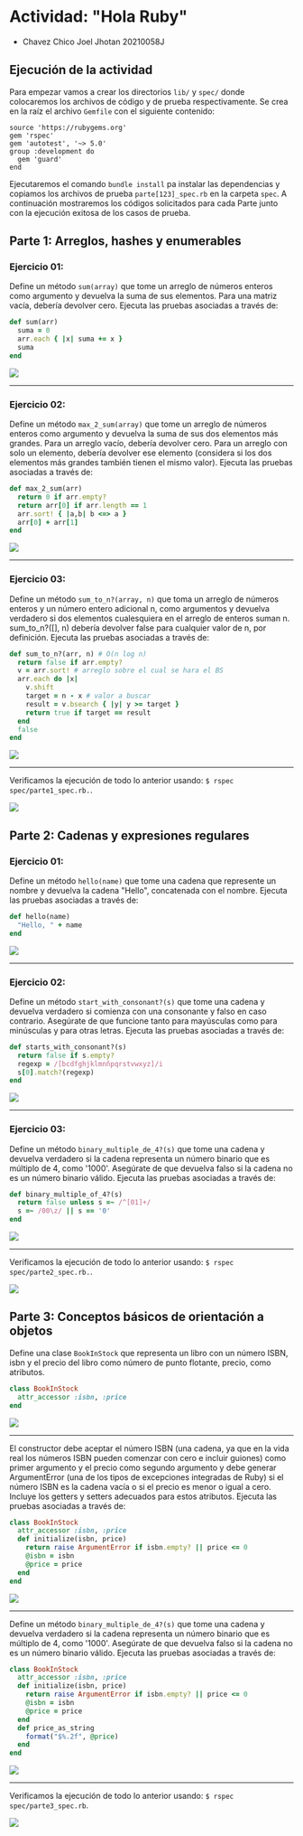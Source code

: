# Actividad: "Hola Ruby"
- Chavez Chico Joel Jhotan 20210058J
## Ejecución de la actividad
Para empezar vamos a crear los directorios `lib/` y `spec/` donde colocaremos los archivos de código y de prueba respectivamente. Se crea en la raíz el archivo `Gemfile` con el siguiente contenido:
```
source 'https://rubygems.org'
gem 'rspec'
gem 'autotest', '~> 5.0'
group :development do
  gem 'guard'
end
```
Ejecutaremos el comando `bundle install` pa instalar las dependencias y copiamos los archivos de prueba `parte[123]_spec.rb` en la carpeta `spec`. A continuación mostraremos los códigos solicitados para cada Parte junto con la ejecución exitosa de los casos de prueba.

## Parte 1: Arreglos, hashes y enumerables

### Ejercicio 01: 
Define un método `sum(array)` que tome un arreglo de números enteros como argumento y devuelva la suma de sus elementos. Para una matriz vacía, debería devolver cero. Ejecuta las pruebas asociadas a través de:

```rb
def sum(arr)
  suma = 0
  arr.each { |x| suma += x }
  suma
end
```
![](img/sum.png)

***
### Ejercicio 02: 
Define un método `max_2_sum(array)` que tome un arreglo de números enteros como argumento y devuelva la suma de sus dos elementos más grandes. Para un arreglo vacío, debería devolver cero. Para un arreglo con solo un elemento, debería devolver ese elemento (considera si los dos elementos más grandes también tienen el mismo valor). Ejecuta las pruebas asociadas a través de:

```rb
def max_2_sum(arr)
  return 0 if arr.empty?
  return arr[0] if arr.length == 1
  arr.sort! { |a,b| b <=> a }
  arr[0] + arr[1]
end
```
![](img/max_2.png)

***
### Ejercicio 03: 
Define un método `sum_to_n?(array, n)` que toma un arreglo de números enteros y un número entero adicional n, como argumentos y devuelva verdadero si dos elementos cualesquiera en el arreglo de enteros suman n. sum_to_n?([], n) debería devolver false para cualquier valor de n, por definición. Ejecuta las pruebas asociadas a través de:

```rb
def sum_to_n?(arr, n) # O(n log n)
  return false if arr.empty?
  v = arr.sort! # arreglo sobre el cual se hara el BS
  arr.each do |x|
    v.shift
    target = n - x # valor a buscar
    result = v.bsearch { |y| y >= target }
    return true if target == result
  end
  false
end
```
![](img/sum_ton.png)

***
Verificamos la ejecución de todo lo anterior usando: `$ rspec spec/parte1_spec.rb.`.

![](img/p1.png)

## Parte 2: Cadenas y expresiones regulares

### Ejercicio 01: 
Define un método `hello(name)` que tome una cadena que represente un nombre y devuelva la cadena "Hello", concatenada con el nombre. Ejecuta las pruebas asociadas a través de:

```rb
def hello(name)
  "Hello, " + name
end
```
![](img/hello.png)

***

### Ejercicio 02: 
Define un método `start_with_consonant?(s)` que tome una cadena y devuelva verdadero si comienza con una consonante y falso en caso contrario. Asegúrate de que funcione tanto para mayúsculas como para minúsculas y para otras letras. Ejecuta las pruebas asociadas a través de:

```rb
def starts_with_consonant?(s)
  return false if s.empty?
  regexp = /[bcdfghjklmnñpqrstvwxyz]/i
  s[0].match?(regexp)
end
```
![](img/star_with_cons.png)

***

### Ejercicio 03: 
Define un método `binary_multiple_de_4?(s)` que tome una cadena y devuelva verdadero si la cadena representa un número binario que es múltiplo de 4, como '1000'. Asegúrate de que devuelva falso si la cadena no es un número binario válido. Ejecuta las pruebas asociadas a través de:

```rb
def binary_multiple_of_4?(s)
  return false unless s =~ /^[01]+/
  s =~ /00\z/ || s == '0'
end
```
![](img/mul_4.png)

***

Verificamos la ejecución de todo lo anterior usando: `$ rspec spec/parte2_spec.rb.`.

![](img/p2.png)



## Parte 3: Conceptos básicos de orientación a objetos

Define una clase `BookInStock` que representa un libro con un número ISBN, isbn y el precio del libro como número de punto flotante, precio, como atributos.

```rb
class BookInStock
  attr_accessor :isbn, :price
end
```
![](img/get_set.png)

***

El constructor debe aceptar el número ISBN (una cadena, ya que en la vida real los números ISBN pueden comenzar con cero e incluir guiones) como primer argumento y el precio como segundo argumento y debe generar ArgumentError (una de los tipos de excepciones integradas de Ruby) si el número ISBN es la cadena vacía o si el precio es menor o igual a cero. Incluye los getters y setters adecuados para estos atributos. Ejecuta las pruebas asociadas a través de:

```rb
class BookInStock
  attr_accessor :isbn, :price
  def initialize(isbn, price)
    return raise ArgumentError if isbn.empty? || price <= 0
    @isbn = isbn
    @price = price
  end
end
```
![](img/constructor.png)

***

Define un método `binary_multiple_de_4?(s)` que tome una cadena y devuelva verdadero si la cadena representa un número binario que es múltiplo de 4, como '1000'. Asegúrate de que devuelva falso si la cadena no es un número binario válido. Ejecuta las pruebas asociadas a través de:

```rb
class BookInStock
  attr_accessor :isbn, :price
  def initialize(isbn, price)
    return raise ArgumentError if isbn.empty? || price <= 0
    @isbn = isbn
    @price = price
  end
  def price_as_string
    format("$%.2f", @price)
  end
end
```
![](img/price.png)

***

Verificamos la ejecución de todo lo anterior usando: `$ rspec spec/parte3_spec.rb`.

![](img/p3.png)
